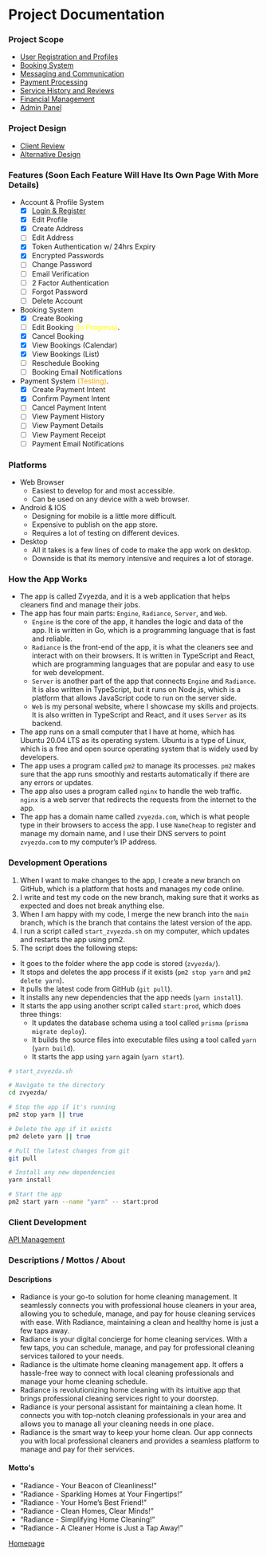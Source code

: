# Project Documentation

### Project Scope

- [User Registration and Profiles](./docs/ProjectScope/USER_REGISTRATION_PROFILES.md)
- [Booking System](./docs/ProjectScope/BOOKING_SYSTEM.md)
- [Messaging and Communication](./docs/ProjectScope/MESSAGING_COMMUNICATION.md)
- [Payment Processing](./docs/ProjectScope/PAYMENT_PROCESSING.md)
- [Service History and Reviews](./docs/ProjectScope/SERVICE_HISTORY_REVIEWS.md)
- [Financial Management](./docs/ProjectScope/FINANCIAL_MANAGEMENT.md)
- [Admin Panel](./docs/ProjectScope/ADMIN_PANEL.md)

### Project Design

- [Client Review](./docs/CLIENT_OPINIONS.md)
- [Alternative Design](./docs/ALTERNATIVE_DESIGN.md)

### Features (Soon Each Feature Will Have Its Own Page With More Details)

- Account & Profile System
  - [x] [Login & Register](./docs/Features/LOGIN_REGISTER.md)
  - [x] Edit Profile
  - [x] Create Address
  - [ ] Edit Address
  - [x] Token Authentication w/ 24hrs Expiry
  - [x] Encrypted Passwords
  - [ ] Change Password
  - [ ] Email Verification
  - [ ] 2 Factor Authentication
  - [ ] Forgot Password
  - [ ] Delete Account
- Booking System
  - [x] Create Booking
  - [ ] Edit Booking <span style="color:yellow">(In Progress)</span>.
  - [x] Cancel Booking
  - [x] View Bookings (Calendar)
  - [x] View Bookings (List)
  - [ ] Reschedule Booking
  - [ ] Booking Email Notifications
- Payment System <span style="color:orange">(Testing)</span>.
  - [x] Create Payment Intent
  - [x] Confirm Payment Intent
  - [ ] Cancel Payment Intent
  - [ ] View Payment History
  - [ ] View Payment Details
  - [ ] View Payment Receipt
  - [ ] Payment Email Notifications

### Platforms

- Web Browser
  - Easiest to develop for and most accessible.
  - Can be used on any device with a web browser.
- Android & IOS
  - Designing for mobile is a little more difficult.
  - Expensive to publish on the app store.
  - Requires a lot of testing on different devices.
- Desktop
  - All it takes is a few lines of code to make the app work on desktop.
  - Downside is that its memory intensive and requires a lot of storage.

### How the App Works

- The app is called Zvyezda, and it is a web application that helps cleaners find and manage their jobs.
- The app has four main parts: `Engine`, `Radiance`, `Server`, and `Web`.
  - `Engine` is the core of the app, it handles the logic and data of the app. It is written in Go, which is a programming language that is fast and reliable.
  - `Radiance` is the front-end of the app, it is what the cleaners see and interact with on their browsers. It is written in TypeScript and React, which are programming languages that are popular and easy to use for web development.
  - `Server` is another part of the app that connects `Engine` and `Radiance`. It is also written in TypeScript, but it runs on Node.js, which is a platform that allows JavaScript code to run on the server side.
  - `Web` is my personal website, where I showcase my skills and projects. It is also written in TypeScript and React, and it uses `Server` as its backend.
- The app runs on a small computer that I have at home, which has Ubuntu 20.04 LTS as its operating system. Ubuntu is a type of Linux, which is a free and open source operating system that is widely used by developers.
- The app uses a program called `pm2` to manage its processes. `pm2` makes sure that the app runs smoothly and restarts automatically if there are any errors or updates.
- The app also uses a program called `nginx` to handle the web traffic. `nginx` is a web server that redirects the requests from the internet to the app.
- The app has a domain name called `zvyezda.com`, which is what people type in their browsers to access the app. I use `NameCheap` to register and manage my domain name, and I use their DNS servers to point `zvyezda.com` to my computer’s IP address.

### Development Operations

1. When I want to make changes to the app, I create a new branch on GitHub, which is a platform that hosts and manages my code online.
2. I write and test my code on the new branch, making sure that it works as expected and does not break anything else.
3. When I am happy with my code, I merge the new branch into the `main` branch, which is the branch that contains the latest version of the app.
4. I run a script called `start_zvyezda.sh` on my computer, which updates and restarts the app using pm2.
5. The script does the following steps:

- It goes to the folder where the app code is stored (`zvyezda/`).
- It stops and deletes the app process if it exists (`pm2 stop yarn` and `pm2 delete yarn`).
- It pulls the latest code from GitHub (`git pull`).
- It installs any new dependencies that the app needs (`yarn install`).
- It starts the app using another script called `start:prod`, which does three things:
  - It updates the database schema using a tool called `prisma` (`prisma migrate deploy`).
  - It builds the source files into executable files using a tool called `yarn` (`yarn build`).
  - It starts the app using `yarn` again (`yarn start`).

```bash
# start_zvyezda.sh

# Navigate to the directory
cd zvyezda/

# Stop the app if it's running
pm2 stop yarn || true

# Delete the app if it exists
pm2 delete yarn || true

# Pull the latest changes from git
git pull

# Install any new dependencies
yarn install

# Start the app
pm2 start yarn --name "yarn" -- start:prod
```

### Client Development

[API Management](./docs/API.md)

### Descriptions / Mottos / About

#### Descriptions

- Radiance is your go-to solution for home cleaning management. It seamlessly connects you with professional house cleaners in your area, allowing you to schedule, manage, and pay for house cleaning services with ease. With Radiance, maintaining a clean and healthy home is just a few taps away.
- Radiance is your digital concierge for home cleaning services. With a few taps, you can schedule, manage, and pay for professional cleaning services tailored to your needs.
- Radiance is the ultimate home cleaning management app. It offers a hassle-free way to connect with local cleaning professionals and manage your home cleaning schedule.
- Radiance is revolutionizing home cleaning with its intuitive app that brings professional cleaning services right to your doorstep.
- Radiance is your personal assistant for maintaining a clean home. It connects you with top-notch cleaning professionals in your area and allows you to manage all your cleaning needs in one place.
- Radiance is the smart way to keep your home clean. Our app connects you with local professional cleaners and provides a seamless platform to manage and pay for their services.

#### Motto's

- "Radiance - Your Beacon of Cleanliness!"
- “Radiance - Sparkling Homes at Your Fingertips!”
- “Radiance - Your Home’s Best Friend!”
- “Radiance - Clean Homes, Clear Minds!”
- “Radiance - Simplifying Home Cleaning!”
- “Radiance - A Cleaner Home is Just a Tap Away!”

[Homepage](../../README.md)
